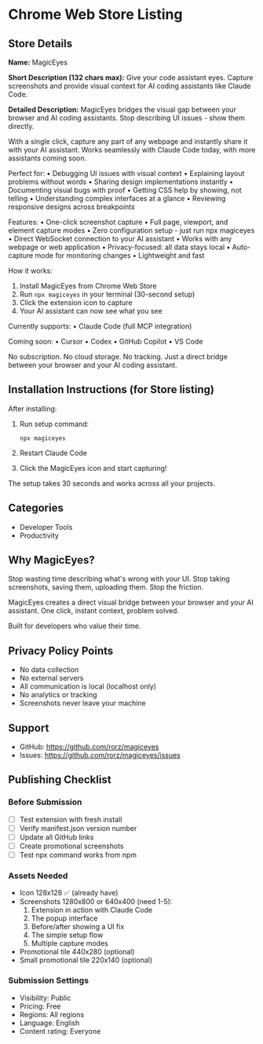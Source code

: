 # Chrome Web Store Listing

## Store Details

**Name:** MagicEyes

**Short Description (132 chars max):**
Give your code assistant eyes. Capture screenshots and provide visual context for AI coding assistants like Claude Code.

**Detailed Description:**
MagicEyes bridges the visual gap between your browser and AI coding assistants. Stop describing UI issues - show them directly.

With a single click, capture any part of any webpage and instantly share it with your AI assistant. Works seamlessly with Claude Code today, with more assistants coming soon.

Perfect for:
• Debugging UI issues with visual context
• Explaining layout problems without words
• Sharing design implementations instantly
• Documenting visual bugs with proof
• Getting CSS help by showing, not telling
• Understanding complex interfaces at a glance
• Reviewing responsive designs across breakpoints

Features:
• One-click screenshot capture
• Full page, viewport, and element capture modes
• Zero configuration setup - just run npx magiceyes
• Direct WebSocket connection to your AI assistant
• Works with any webpage or web application
• Privacy-focused: all data stays local
• Auto-capture mode for monitoring changes
• Lightweight and fast

How it works:
1. Install MagicEyes from Chrome Web Store
2. Run `npx magiceyes` in your terminal (30-second setup)
3. Click the extension icon to capture
4. Your AI assistant can now see what you see

Currently supports:
• Claude Code (full MCP integration)

Coming soon:
• Cursor
• Codex
• GitHub Copilot
• VS Code

No subscription. No cloud storage. No tracking. Just a direct bridge between your browser and your AI coding assistant.

## Installation Instructions (for Store listing)

After installing:

1. Run setup command:
   ```
   npx magiceyes
   ```

2. Restart Claude Code

3. Click the MagicEyes icon and start capturing!

The setup takes 30 seconds and works across all your projects.

## Categories
- Developer Tools
- Productivity

## Why MagicEyes?

Stop wasting time describing what's wrong with your UI. Stop taking screenshots, saving them, uploading them. Stop the friction.

MagicEyes creates a direct visual bridge between your browser and your AI assistant. One click, instant context, problem solved.

Built for developers who value their time.

## Privacy Policy Points
- No data collection
- No external servers
- All communication is local (localhost only)
- No analytics or tracking
- Screenshots never leave your machine

## Support
- GitHub: https://github.com/rorz/magiceyes
- Issues: https://github.com/rorz/magiceyes/issues

## Publishing Checklist

### Before Submission
- [ ] Test extension with fresh install
- [ ] Verify manifest.json version number
- [ ] Update all GitHub links
- [ ] Create promotional screenshots
- [ ] Test npx command works from npm

### Assets Needed
- Icon 128x128 ✅ (already have)
- Screenshots 1280x800 or 640x400 (need 1-5):
  1. Extension in action with Claude Code
  2. The popup interface
  3. Before/after showing a UI fix
  4. The simple setup flow
  5. Multiple capture modes
- Promotional tile 440x280 (optional)
- Small promotional tile 220x140 (optional)

### Submission Settings
- Visibility: Public
- Pricing: Free
- Regions: All regions
- Language: English
- Content rating: Everyone